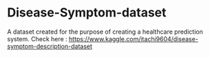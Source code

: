 # Disease-Symptom-dataset
A dataset created for the purpose of creating a healthcare prediction system. 
Check here : https://www.kaggle.com/itachi9604/disease-symptom-description-dataset
